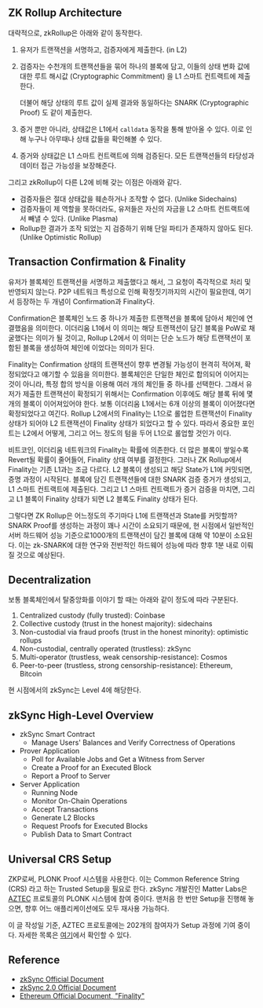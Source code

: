 ## ZK Rollup Architecture

대략적으로, zkRollup은 아래와 같이 동작한다.

1. 유저가 트랜잭션을 서명하고, 검증자에게 제출한다. (in L2)

2. 검증자는 수천개의 트랜잭션들을 묶어 하나의 블록에 담고, 이들의 상태 변화 값에 대한 루트 해시값 (Cryptographic Commitment) 을 L1 스마트 컨트랙트에 제출한다.

   더불어 해당 상태의 루트 값이 실제 결과와 동일하다는 SNARK (Cryptographic Proof) 도 같이 제출한다.

3. 증거 뿐만 아니라, 상태값은 L1에서 `calldata` 동작을 통해 받아올 수 있다. 이로 인해 누구나 아무때나 상태 값들을 확인해볼 수 있다.

4. 증거와 상태값은 L1 스마트 컨트랙트에 의해 검증된다. 모든 트랜잭션들의 타당성과 데이터 접근 가능성을 보장해준다.

그리고 zkRollup이 다른 L2에 비해 갖는 이점은 아래와 같다.

- 검증자들은 절대 상태값을 훼손하거나 조작할 수 없다. (Unlike Sidechains)
- 검증자들이 제 역할을 못하더라도, 유저들은 자신의 자금을 L2 스마트 컨트랙트에서 빼낼 수 있다. (Unlike Plasma)
- Rollup한 결과가 조작 되었는 지 검증하기 위해 단일 파티가 존재하지 않아도 된다. (Unlike Optimistic Rollup)

## Transaction Confirmation & Finality

유저가 블록체인 트랜잭션을 서명하고 제출했다고 해서, 그 요청이 즉각적으로 처리 및 반영되지 않는다. P2P 네트워크 특성으로 인해 확정짓기까지의 시간이 필요한데, 여기서 등장하는 두 개념이 Confirmation과 Finality다.

Confirmation은 블록체인 노드 중 하나가 제출한 트랜잭션을 블록에 담아서 체인에 연결했음을 의미한다. 이더리움 L1에서 이 의미는 해당 트랜잭션이 담긴 블록을 PoW로 채굴했다는 의미가 될 것이고, Rollup L2에서 이 의미는 단순 노드가 해당 트랜잭션이 포함된 블록을 생성하여 체인에 이었다는 의미가 된다.

Finality는 Confirmation 상태의 트랜잭션이 향후 변경될 가능성이 현격히 적어져, 확정되었다고 얘기할 수 있음을 의미한다. 블록체인은 단일한 체인로 합의되어 이어지는 것이 아니라, 특정 합의 방식을 이용해 여러 개의 체인들 중 하나를 선택한다. 그래서 유저가 제출한 트랜잭션이 확정되기 위해서는 Confirmation 이후에도 해당 블록 뒤에 몇 개의 블록이 이어져있어야 한다. 보통 이더리움 L1에서는 6개 이상의 블록이 이어졌다면 확정되었다고 여긴다. Rollup L2에서의 Finality는 L1으로 롤업한 트랜잭션이 Finality 상태가 되어야 L2 트랜잭션이 Finality 상태가 되었다고 할 수 있다. 따라서 중요한 포인트는 L2에서 어떻게, 그리고 어느 정도의 텀을 두어 L1으로 롤업할 것인가 이다.

비트코인, 이더리움 네트워크의 Finality는 확률에 의존한다. 더 많은 블록이 쌓일수록 Revert될 확률이 줄어들어, Finality 상태 여부를 결정한다. 그러나 ZK Rollup에서 Finality는 기존 L1과는 조금 다르다. L2 블록이 생성되고 해당 State가 L1에 커밋되면, 증명 과정이 시작된다. 블록에 담긴 트랜잭션들에 대한 SNARK 검증 증거가 생성되고, L1 스마트 컨트랙트에 제출된다. 그리고 L1 스마트 컨트랙트가 증거 검증을 마치면, 그리고 L1 블록이 Finality 상태가 되면 L2 블록도 Finality 상태가 된다.

그렇다면 ZK Rollup은 어느정도의 주기마다 L1에 트랜잭션과 State를 커밋할까?
SNARK Proof를 생성하는 과정이 꽤나 시간이 소요되기 때문에, 현 시점에서 일반적인 서버 하드웨어 성능 기준으로1000개의 트랜잭션이 담긴 블록에 대해 약 10분이 소요된다. 이는 zk-SNARK에 대한 연구와 전반적인 하드웨어 성능에 따라 향후 1분 내로 이뤄질 것으로 예상된다.

## Decentralization

보통 블록체인에서 탈중앙화를 이야기 할 때는 아래와 같이 정도에 따라 구분된다.

1. Centralized custody (fully trusted): Coinbase
2. Collective custody (trust in the honest majority): sidechains
3. Non-custodial via fraud proofs (trust in the honest minority): optimistic rollups
4. Non-custodial, centrally operated (trustless): zkSync
5. Multi-operator (trustless, weak censorship-resistance): Cosmos
6. Peer-to-peer (trustless, strong censorship-resistance): Ethereum, Bitcoin

현 시점에서의 zkSync는 Level 4에 해당한다.

## zkSync High-Level Overview

- zkSync Smart Contract
	- Manage Users' Balances and Verify Correctness of Operations
- Prover Application
	- Poll for Available Jobs and Get a Witness from Server
	- Create a Proof for an Executed Block
	- Report a Proof to Server
- Server Application
	- Running Node
	- Monitor On-Chain Operations
	- Accept Transactions
	- Generate L2 Blocks
	- Request Proofs for Executed Blocks
	- Publish Data to Smart Contract

## Universal CRS Setup

ZKP로써, PLONK Proof 시스템을 사용한다.
이는 Common Reference String (CRS) 라고 하는 Trusted Setup을 필요로 한다.
zkSync 개발진인 Matter Labs은 [AZTEC](https://aztec.network/) 프로토콜의 PLONK 시스템에 참여 중이다.
맨처음 한 번만 Setup을 진행해 놓으면, 향후 어느 애플리케이션에도 모두 재사용 가능하다.

이 글 작성일 기준, AZTEC 프로토콜에는 202개의 참여자가 Setup 과정에 기여 중이다.
자세한 목록은 [여기](https://ignition.aztecprotocol.com/)에서 확인할 수 있다.

## Reference

- [zkSync Official Document](https://docs.zksync.io/)
- [zkSync 2.0 Official Document](https://v2-docs.zksync.io)
- [Ethereum Official Document, "Finality"](https://ethereum.org/en/developers/docs/consensus-mechanisms/pow/#finality)

